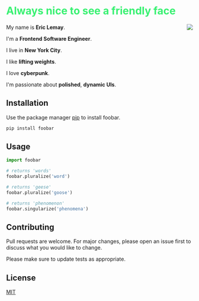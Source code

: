 <h1 style="color: #39f172;">Always nice to see a friendly face</h1>

My name is **Eric Lemay**. <img src="https://media.giphy.com/media/zrk3hnNf4GqeGPeniS/giphy.gif" align="right" />

I'm a **Frontend Software Engineer**.

I live in **New York City**.

I like **lifting weights**.

I love **cyberpunk**.

I'm passionate about **polished**, **dynamic UIs**.

## Installation

Use the package manager [pip](https://pip.pypa.io/en/stable/) to install foobar.

```bash
pip install foobar
```

## Usage

```python
import foobar

# returns 'words'
foobar.pluralize('word')

# returns 'geese'
foobar.pluralize('goose')

# returns 'phenomenon'
foobar.singularize('phenomena')
```

## Contributing

Pull requests are welcome. For major changes, please open an issue first to discuss what you would like to change.

Please make sure to update tests as appropriate.

## License

[MIT](https://choosealicense.com/licenses/mit/)
